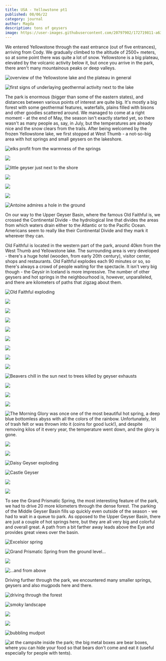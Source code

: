 ```yaml
---
title: USA - Yellowstone pt1
published: 08/06/22
category: journal
author: Magda
description: tons of geysers
image: https://user-images.githubusercontent.com/20797902/172719811-a63bed00-d483-44d1-a762-53097afb75d7.jpg
---
```


We entered Yellowstone through the east entrance (out of five entrances), arriving from Cody. We gradually climbed to the altitude of 2500+ meters, so at some point there was quite a lot of snow. Yellowstone is a big plateau, elevated by the volcanic activity below it, but once you arrive in the park, there aren't many mountainous peaks or deep valleys. 

![overview of the Yellowstone lake and the plateau in general](https://user-images.githubusercontent.com/20797902/172718818-019a9a92-3a56-4f4b-8aef-71904c1ff2cb.jpg)

![first signs of underlaying geothermal activity next to the lake](https://user-images.githubusercontent.com/20797902/172718821-7e5ede89-5a1c-4cd0-b99f-10a70da1358e.jpg)

The park is enormous (bigger than some of the eastern states), and distances between various points of interest are quite big. It's mostly a big forest with some geothermal features, waterfalls, plains filled with bisons and other goodies scattered around. We managed to come at a right moment - at the end of May, the season isn't exactly started yet, so there wasn't as many people as, say, in July, but the temperatures are already nice and the snow clears from the trails. After being welcomed by the frozen Yellowstone lake, we first stopped at West Thumb - a not-so-big area with hot springs and small geysers on the lakeshore. 

![elks profit from the warmness of the springs](https://user-images.githubusercontent.com/20797902/172718932-6a9d5df6-27ed-4ab6-bbcb-8b05014f923a.jpg)

![](https://user-images.githubusercontent.com/20797902/172718956-37d52a80-f0ca-4001-b812-a590edd74046.jpg)

![little geyser just next to the shore](https://user-images.githubusercontent.com/20797902/172718969-3d7df9d2-e71a-4b45-ac56-3be4a5218a52.jpg)

![](https://user-images.githubusercontent.com/20797902/172718974-52895584-22b0-4915-9238-fea162666f80.jpg)

![](https://user-images.githubusercontent.com/20797902/172718978-cf8aefe4-083d-42ef-9836-e57e4c0aec19.jpg)

![](https://user-images.githubusercontent.com/20797902/172718990-53515386-c11c-4694-929e-6c17b7c4ae9d.jpg)

![Antoine admires a hole in the ground](https://user-images.githubusercontent.com/20797902/172719006-0ce1a254-f3c2-4a24-8f4a-6c16ebdd1f71.jpg)

On our way to the Upper Geyser Basin, where the famous Old Faithful is, we crossed the Continental Divide - the hydrological line that divides the areas from which waters drain either to the Atlantic or to the Pacific Ocean. Americans seem to really like their Continental Divide and they mark it wherever they can. 

Old Faithful is located in the western part of the park, around 40km from the West Thumb and Yellowstone lake. The surrounding area is very developed - there's a huge hotel (wooden, from early 20th century), visitor center, shops and restaurants. Old Faithful explodes each 90 minutes or so, so there's always a crowd of people waiting for the spectacle. It isn't very big though - the Geysir in Iceland is more impressive. The number of other geysers and hot springs in the neighbourhood is, however, unparalleled, and there are kilometers of paths that zigzag about them.

![Old Faithful exploding](https://user-images.githubusercontent.com/20797902/172720745-1dc8fe5b-6184-44ab-85d5-4f7c1769a69f.jpg)

![](https://user-images.githubusercontent.com/20797902/172719548-af24ee6b-7321-44a0-8c35-4e92fd61d695.jpg)

![](https://user-images.githubusercontent.com/20797902/172719811-a63bed00-d483-44d1-a762-53097afb75d7.jpg)

![](https://user-images.githubusercontent.com/20797902/172719929-a59191d5-4e0b-4ff8-8af2-14068a7fec16.jpg)

![](https://user-images.githubusercontent.com/20797902/172720017-2052b65e-73e2-483b-bda5-2c732364f7cf.jpg)

![](https://user-images.githubusercontent.com/20797902/172720149-e4a880e9-a7ce-465e-a0dc-abe89e65eb3d.jpg)

![](https://user-images.githubusercontent.com/20797902/172720196-e618ed74-f649-470a-81ef-68f849cb023b.jpg)

![](https://user-images.githubusercontent.com/20797902/172720230-03f409ce-7071-4d2a-bbb3-e1731beb6daf.jpg)

![](https://user-images.githubusercontent.com/20797902/172720329-a9ec4300-60df-402e-be35-e9ab6c4a7f8e.jpg)

![Beavers chill in the sun next to trees killed by geyser exhausts](https://user-images.githubusercontent.com/20797902/172720381-3ba9c244-d126-4364-a8be-4b320d83a6a8.jpg)

![](https://user-images.githubusercontent.com/20797902/172720421-4a3bfad4-c4df-422f-9d0e-8b341a3c3dfd.jpg)

![](https://user-images.githubusercontent.com/20797902/172720438-4e22cf4e-daf3-43d2-a619-b9e7def9b5df.jpg)

![](https://user-images.githubusercontent.com/20797902/172720447-b31b4153-e336-4f61-b94e-5303b7f4b752.jpg)
   
![The Morning Glory was once one of the most beautiful hot spring, a deep blue bottomless abyss with all the colors of the rainbow. Unfortunately, lot of trash felt or was thrown into it (coins for good luck!), and despite removing kilos of it every year, the temperature went down, and the glory is gone.](https://user-images.githubusercontent.com/20797902/172720458-2f707b0d-19f6-4d59-9ee8-2e7f78a98e5a.jpg)

![](https://user-images.githubusercontent.com/20797902/172720485-ccbc5bdb-41bb-4c20-828e-70e1c59a2074.jpg)

![](https://user-images.githubusercontent.com/20797902/172720534-9a56871e-5c8b-45f3-b4cb-4bcf326df00f.jpg)

![Daisy Geyser exploding](https://user-images.githubusercontent.com/20797902/172720559-eb28f4cc-a28f-41d3-a26d-486129d21f30.jpg)

![Castle Geyser](https://user-images.githubusercontent.com/20797902/172720582-450ec164-614e-4f54-ac9f-3014af2bcb18.jpg)

![](https://user-images.githubusercontent.com/20797902/172720602-742e6790-4ac8-4979-91ea-0a359d24acb3.jpg)

![](https://user-images.githubusercontent.com/20797902/172720621-f0c1d53e-9df1-41ce-9c6d-6c89f1657542.jpg)

To see the Grand Prismatic Spring, the most interesting feature of the park, we had to drive 20 more kilometers through the dense forest. The parking of the Middle Geyser Basin fills up quickly even outside of the season - we had to wait in a queue to park. As opposed to the Upper Geyser Basin, there are just a couple of hot springs here, but they are all very big and colorful and overall great. A path from a bit farther away leads above the Eye and provides great views over the basin.

![Excelsior spring](https://user-images.githubusercontent.com/20797902/172720982-9e93668f-1ec3-4808-a6fe-c8e11f28802f.jpg)

![Grand Prismatic Spring from the ground level…](https://user-images.githubusercontent.com/20797902/172721007-707e94f3-e502-4415-8dce-26fb189dc313.jpg)

![](https://user-images.githubusercontent.com/20797902/172721015-45f284fb-cdbc-4432-bec4-8bbf3e618a34.jpg)

![…and from above](https://user-images.githubusercontent.com/20797902/172721249-f7726081-e3bb-4b5c-b780-2cf738d5c244.jpg)

Driving further through the park, we encountered many smaller springs, geysers and also mugpods here and there. 

![driving through the forest](https://user-images.githubusercontent.com/20797902/172721295-9b52fdde-4477-49ad-9981-43d522e9729b.jpg)

![smoky landscape](https://user-images.githubusercontent.com/20797902/172721345-dab2c599-e655-483e-9a87-1f10b01e999a.jpg)

![](https://user-images.githubusercontent.com/20797902/172721361-99bba24e-ef7e-4bdf-b7f5-1b6beae1e6ba.jpg)

![](https://user-images.githubusercontent.com/20797902/172721383-f18587a2-c903-41ca-8b4c-49e4265fdddf.jpg)

![bubbling mudpot](https://user-images.githubusercontent.com/20797902/172721464-648035cb-9ac4-43ef-bcc6-c6bb368e19e4.jpg)

![at the campsite inside the park; the big metal boxes are bear boxes, where you can hide your food so that bears don't come and eat it (useful especially for people with tents).](https://user-images.githubusercontent.com/20797902/172721479-ce09fba9-413d-4fc0-844f-0b01f4746b8e.jpg)





